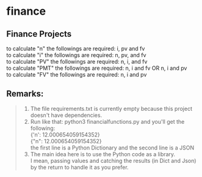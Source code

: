 # finance
## Finance Projects

to calculate "n" the followings are required: i, pv and fv <br />
to calculate "i" the followings are required: n, pv, and fv <br />
to calculate "PV" the followings are required: n, i, and fv <br />
to calculate "PMT" the followings are required: n, i and fv OR n, i and pv <br />
 to calculate "FV" the followings are required: n, i and pv <br />

## Remarks:
> 1. The file requirements.txt is currently empty because this project doesn't have dependencies.
> 2. Run like that: python3 financialfunctions.py and you'll get the following: <br />
> {'n': 12.000654059154352} <br />
> {"n": 12.000654059154352} <br />
> the first line is a Python Dictionary and the second line is a JSON
> 3. The main idea here is to use the Python code as a library. <br />
> I mean, passing values and catching the results (in Dict and Json) by the return to handle it as you prefer.

